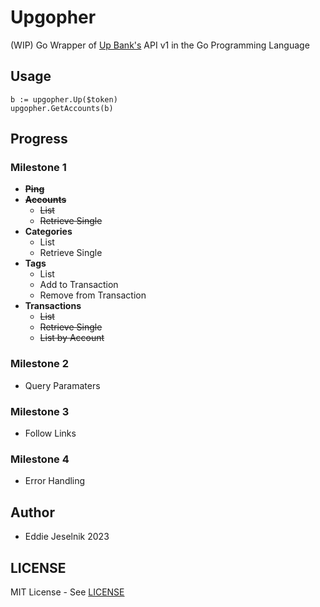 # Upgopher
(WIP) Go Wrapper of [Up Bank's](https://up.com.au) API v1 in the Go Programming Language

## Usage

```
b := upgopher.Up($token)
upgopher.GetAccounts(b)
```

## Progress

### Milestone 1

* ~~**Ping**~~
* ~~**Accounts**~~
  * ~~List~~
  * ~~Retrieve Single~~
* **Categories**
  * List
  * Retrieve Single
* **Tags**
  * List
  * Add to Transaction
  * Remove from Transaction
* **Transactions**
  * ~~List~~
  * ~~Retrieve Single~~
  * ~~List by Account~~

### Milestone 2

* Query Paramaters

### Milestone 3

* Follow Links

### Milestone 4

* Error Handling

## Author

* Eddie Jeselnik 2023

## LICENSE

MIT License - See [LICENSE](LICENSEw)